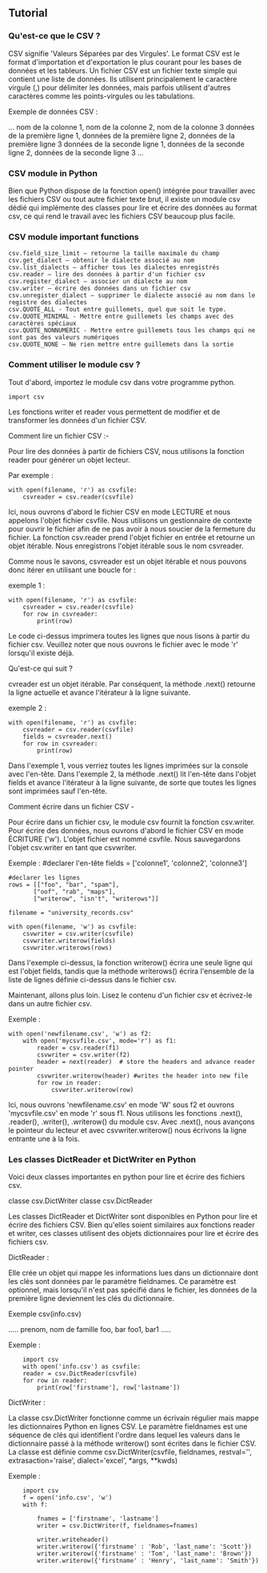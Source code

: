 Tutorial
--------

### Qu'est-ce que le CSV ?
CSV signifie 'Valeurs Séparées par des Virgules'. Le format CSV est le format d'importation et d'exportation le plus courant pour les bases de données et les tableurs. Un fichier CSV est un fichier texte simple qui contient une liste de données. Ils utilisent principalement le caractère virgule (,) pour délimiter les données, mais parfois utilisent d'autres caractères comme les points-virgules ou les tabulations.

Exemple de données CSV :

...
nom de la colonne 1, nom de la colonne 2, nom de la colonne 3
données de la première ligne 1, données de la première ligne 2, données de la première ligne 3
données de la seconde ligne 1, données de la seconde ligne 2, données de la seconde ligne 3
...

### CSV module in Python
Bien que Python dispose de la fonction open() intégrée pour travailler avec les fichiers CSV ou tout autre fichier texte brut, il existe un module csv dédié qui implémente des classes pour lire et écrire des données au format csv, ce qui rend le travail avec les fichiers CSV beaucoup plus facile.

### CSV module important functions

    csv.field_size_limit – retourne la taille maximale du champ
    csv.get_dialect – obtenir le dialecte associé au nom
    csv.list_dialects – afficher tous les dialectes enregistrés
    csv.reader – lire des données à partir d'un fichier csv
    csv.register_dialect – associer un dialecte au nom
    csv.writer – écrire des données dans un fichier csv
    csv.unregister_dialect – supprimer le dialecte associé au nom dans le registre des dialectes
    csv.QUOTE_ALL - Tout entre guillemets, quel que soit le type.
    csv.QUOTE_MINIMAL - Mettre entre guillemets les champs avec des caractères spéciaux
    csv.QUOTE_NONNUMERIC - Mettre entre guillemets tous les champs qui ne sont pas des valeurs numériques
    csv.QUOTE_NONE – Ne rien mettre entre guillemets dans la sortie

### Comment utiliser le module csv ?
Tout d'abord, importez le module csv dans votre programme python.

    import csv

Les fonctions writer et reader vous permettent de modifier et de transformer les données d'un fichier CSV.

Comment lire un fichier CSV :-

Pour lire des données à partir de fichiers CSV, nous utilisons la fonction reader pour générer un objet lecteur.

Par exemple :

    with open(filename, 'r') as csvfile:
        csvreader = csv.reader(csvfile)

Ici, nous ouvrons d'abord le fichier CSV en mode LECTURE et nous appelons l'objet fichier csvfile. Nous utilisons un gestionnaire de contexte pour ouvrir le fichier afin de ne pas avoir à nous soucier de la fermeture du fichier. La fonction csv.reader prend l'objet fichier en entrée et retourne un objet itérable. Nous enregistrons l'objet itérable sous le nom csvreader.

Comme nous le savons, csvreader est un objet itérable et nous pouvons donc itérer en utilisant une boucle for :

exemple 1 :

    with open(filename, 'r') as csvfile:
        csvreader = csv.reader(csvfile)
        for row in csvreader:
            print(row)

Le code ci-dessus imprimera toutes les lignes que nous lisons à partir du fichier csv. Veuillez noter que nous ouvrons le fichier avec le mode 'r' lorsqu'il existe déjà.

Qu'est-ce qui suit ?

cvreader est un objet itérable. Par conséquent, la méthode .next() retourne la ligne actuelle et avance l'itérateur à la ligne suivante.

exemple 2 :

    with open(filename, 'r') as csvfile:
        csvreader = csv.reader(csvfile)
        fields = csvreader.next()
        for row in csvreader:
            print(row)

Dans l'exemple 1, vous verriez toutes les lignes imprimées sur la console avec l'en-tête. Dans l'exemple 2, la méthode .next() lit l'en-tête dans l'objet fields et avance l'itérateur à la ligne suivante, de sorte que toutes les lignes sont imprimées sauf l'en-tête.

Comment écrire dans un fichier CSV -

Pour écrire dans un fichier csv, le module csv fournit la fonction csv.writer. Pour écrire des données, nous ouvrons d'abord le fichier CSV en mode ÉCRITURE ('w'). L'objet fichier est nommé csvfile. Nous sauvegardons l'objet csv.writer en tant que csvwriter.

Exemple :
    #declarer l'en-tête
    fields = ['colonne1', 'colonne2', 'colonne3']

    #declarer les lignes
    rows = [["foo", "bar", "spam"],
           ["oof", "rab", "maps"],
           ["writerow", "isn't", "writerows"]]

    filename = "university_records.csv"
    
    with open(filename, 'w') as csvfile:
        csvwriter = csv.writer(csvfile)
        csvwriter.writerow(fields)
        csvwriter.writerows(rows)

Dans l'exemple ci-dessus, la fonction writerow() écrira une seule ligne qui est l'objet fields, tandis que la méthode writerows() écrira l'ensemble de la liste de lignes définie ci-dessus dans le fichier csv.

Maintenant, allons plus loin. Lisez le contenu d'un fichier csv et écrivez-le dans un autre fichier csv.

Exemple :

    with open('newfilename.csv', 'w') as f2:
        with open('mycsvfile.csv', mode='r') as f1:
            reader = csv.reader(f1)
            csvwriter = csv.writer(f2)
            header = next(reader)  # store the headers and advance reader pointer
            csvwriter.writerow(header) #writes the header into new file
            for row in reader:
                csvwriter.writerow(row)

Ici, nous ouvrons 'newfilename.csv' en mode 'W' sous f2 et ouvrons 'mycsvfile.csv' en mode 'r' sous f1. Nous utilisons les fonctions .next(), .reader(), .writer(), .writerow() du module csv. Avec .next(), nous avançons le pointeur du lecteur et avec csvwriter.writerow() nous écrivons la ligne entrante une à la fois.

### Les classes DictReader et DictWriter en Python

Voici deux classes importantes en python pour lire et écrire des fichiers csv.

classe csv.DictWriter
classe csv.DictReader

Les classes DictReader et DictWriter sont disponibles en Python pour lire et écrire des fichiers CSV. Bien qu'elles soient similaires aux fonctions reader et writer, ces classes utilisent des objets dictionnaires pour lire et écrire des fichiers csv.

DictReader :

Elle crée un objet qui mappe les informations lues dans un dictionnaire dont les clés sont données par le paramètre fieldnames. Ce paramètre est optionnel, mais lorsqu'il n'est pas spécifié dans le fichier, les données de la première ligne deviennent les clés du dictionnaire.

Exemple csv(info.csv)

.....
prenom, nom de famille
foo, bar
foo1, bar1
.....

Exemple :

        import csv
        with open('info.csv') as csvfile:
        reader = csv.DictReader(csvfile)
        for row in reader:
            print(row['firstname'], row['lastname'])

DictWriter :

La classe csv.DictWriter fonctionne comme un écrivain régulier mais mappe les dictionnaires Python en lignes CSV. Le paramètre fieldnames est une séquence de clés qui identifient l'ordre dans lequel les valeurs dans le dictionnaire passé à la méthode writerow() sont écrites dans le fichier CSV. La classe est définie comme csv.DictWriter(csvfile, fieldnames, restval='', extrasaction='raise', dialect='excel', *args, **kwds)

Exemple :

        import csv
        f = open('info.csv', 'w')
        with f:
            
            fnames = ['firstname', 'lastname']
            writer = csv.DictWriter(f, fieldnames=fnames)    

            writer.writeheader()
            writer.writerow({'firstname' : 'Rob', 'last_name': 'Scott'})
            writer.writerow({'firstname' : 'Tom', 'last_name': 'Brown'})
            writer.writerow({'firstname' : 'Henry', 'last_name': 'Smith'})